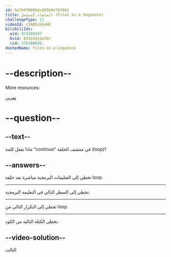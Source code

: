 ```yaml
---
id: 5e7b9f080b6c005b0e76f063
title: الملفات كتسلسل (Files as a Sequence)
challengeType: 11
videoId: cIA0EokbaHE
bilibiliIds:
  aid: 974380307
  bvid: BV1p44y1m7br
  cid: 376388846
dashedName: files-as-a-sequence
---
```


# --description--

More resources:

<a href="https://www.youtube.com/watch?v=il1j4wkte2E" target="_blank" rel="noopener noreferrer nofollow">تمرين</a>

# --question--

## --text--

ماذا تفعل كلمة "continue" في منتصف الحلقة (loop)؟

## --answers--

تخطي إلى التعليمات البرمجية مباشرة بعد حلقة loop.

---

تخطي إلى السطر التالي في التعليمة البرمجية.

---

تخطي إلى التكرار التالي من loop.

---

تخطي الكتلة التالية من الكود.

## --video-solution--

الثالث

